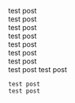test post  
test post  
test post  
test post  
test post  
test post  
test post  
test post  test post  

  
    
    test post  
    test post  
